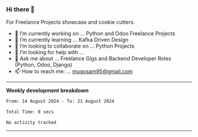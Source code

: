 ### Hi there 👋 



For Freelance Projects showcase and cookie cutters.

- 🔭 I’m currently working on ... Python and Odoo Freelance Projects
- 🌱 I’m currently learning ... Kafka Driven Design
- 👯 I’m looking to collaborate on ... Python Projects
- 🤔 I’m looking for help with ...
- 💬 Ask me about ... Freelance Gigs and Backend Developer Roles (Python, Odoo, Django)
- 📫 How to reach me: ... mugosam95@gmail.com
---------
**Weekly development breakdown**
<!--START_SECTION:waka-->

```txt
From: 14 August 2024 - To: 21 August 2024

Total Time: 0 secs

No activity tracked
```

<!--END_SECTION:waka-->

----------


